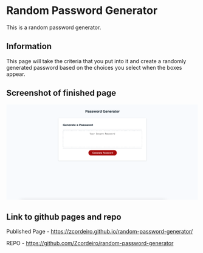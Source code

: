 # Random Password Generator
This is a random password generator.

## Information
This page will take the criteria that you put into it and create a randomly generated password based on the choices you select when the boxes appear. 

## Screenshot of finished page 
![screenshot of portfolio page](./screen-shot-webpage.png)

## Link to github pages and repo

Published Page - https://zcordeiro.github.io/random-password-generator/

REPO - https://github.com/Zcordeiro/random-password-generator